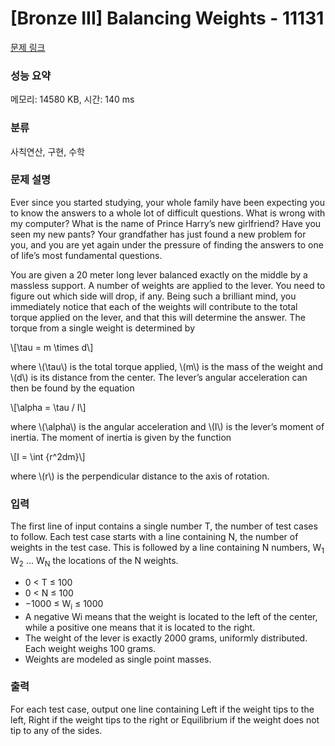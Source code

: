 # [Bronze III] Balancing Weights - 11131 

[문제 링크](https://www.acmicpc.net/problem/11131) 

### 성능 요약

메모리: 14580 KB, 시간: 140 ms

### 분류

사칙연산, 구현, 수학

### 문제 설명

<p>Ever since you started studying, your whole family have been expecting you to know the answers to a whole lot of difficult questions. What is wrong with my computer? What is the name of Prince Harry’s new girlfriend? Have you seen my new pants? Your grandfather has just found a new problem for you, and you are yet again under the pressure of finding the answers to one of life’s most fundamental questions.</p>

<p>You are given a 20 meter long lever balanced exactly on the middle by a massless support. A number of weights are applied to the lever. You need to figure out which side will drop, if any. Being such a brilliant mind, you immediately notice that each of the weights will contribute to the total torque applied on the lever, and that this will determine the answer. The torque from a single weight is determined by</p>

<p>\[\tau  = m \times d\]</p>

<p>where \(\tau\) is the total torque applied, \(m\) is the mass of the weight and \(d\) is its distance from the center. The lever’s angular acceleration can then be found by the equation</p>

<p>\[\alpha = \tau / I\]</p>

<p>where \(\alpha\) is the angular acceleration and \(I\) is the lever’s moment of inertia. The moment of inertia is given by the function</p>

<p>\[I = \int {r^2dm}\]</p>

<p>where \(r\) is the perpendicular distance to the axis of rotation.</p>

### 입력 

 <p>The first line of input contains a single number T, the number of test cases to follow. Each test case starts with a line containing N, the number of weights in the test case. This is followed by a line containing N numbers, W<sub>1</sub> W<sub>2</sub> ... W<sub>N</sub> the locations of the N weights.</p>

<ul>
	<li>0 < T ≤ 100</li>
	<li>0 < N ≤ 100</li>
	<li>−1000 ≤ W<sub>i</sub> ≤ 1000</li>
	<li>A negative Wi means that the weight is located to the left of the center, while a positive one means that it is located to the right.</li>
	<li>The weight of the lever is exactly 2000 grams, uniformly distributed. Each weight weighs 100 grams.</li>
	<li>Weights are modeled as single point masses.</li>
</ul>

### 출력 

 <p>For each test case, output one line containing Left if the weight tips to the left, Right if the weight tips to the right or Equilibrium if the weight does not tip to any of the sides.</p>


